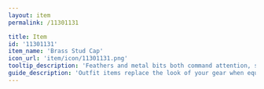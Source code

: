 ```yaml
---
layout: item
permalink: /11301131

title: Item
id: '11301131'
item_name: 'Brass Stud Cap'
icon_url: 'item/icon/11301131.png'
tooltip_description: 'Feathers and metal bits both command attention, so wearing this hat should get you plenty of looks!'
guide_description: 'Outfit items replace the look of your gear when equipped.'
---
```

